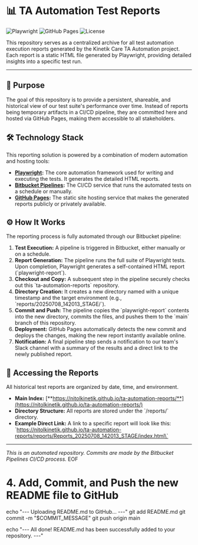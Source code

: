 # 📊 TA Automation Test Reports

![Playwright](https://img.shields.io/badge/Playwright-v1.52.0-2EAD33?style=for-the-badge&logo=playwright)
![GitHub Pages](https://img.shields.io/badge/Hosted%20on-GitHub%20Pages-181717?style=for-the-badge&logo=github)
![License](https://img.shields.io/badge/License-MIT-blue.svg?style=for-the-badge)

This repository serves as a centralized archive for all test automation execution reports generated by the Kinetik Care TA Automation project. Each report is a static HTML file generated by Playwright, providing detailed insights into a specific test run.

---

## 🚀 Purpose

The goal of this repository is to provide a persistent, shareable, and historical view of our test suite's performance over time. Instead of reports being temporary artifacts in a CI/CD pipeline, they are committed here and hosted via GitHub Pages, making them accessible to all stakeholders.

## 🛠️ Technology Stack

This reporting solution is powered by a combination of modern automation and hosting tools:

* **[Playwright](https://playwright.dev/):** The core automation framework used for writing and executing the tests. It generates the detailed HTML reports.
* **[Bitbucket Pipelines](https://bitbucket.org/product/features/pipelines):** The CI/CD service that runs the automated tests on a schedule or manually.
* **[GitHub Pages](https://pages.github.com/):** The static site hosting service that makes the generated reports publicly or privately available.

## ⚙️ How It Works

The reporting process is fully automated through our Bitbucket pipeline:

1.  **Test Execution:** A pipeline is triggered in Bitbucket, either manually or on a schedule.
2.  **Report Generation:** The pipeline runs the full suite of Playwright tests. Upon completion, Playwright generates a self-contained HTML report (\`playwright-report\`).
3.  **Checkout and Copy:** A subsequent step in the pipeline securely checks out this \`ta-automation-reports\` repository.
4.  **Directory Creation:** It creates a new directory named with a unique timestamp and the target environment (e.g., \`reports/20250708_142013_STAGE/\`).
5.  **Commit and Push:** The pipeline copies the \`playwright-report\` contents into the new directory, commits the files, and pushes them to the \`main\` branch of this repository.
6.  **Deployment:** GitHub Pages automatically detects the new commit and deploys the changes, making the new report instantly available online.
7.  **Notification:** A final pipeline step sends a notification to our team's Slack channel with a summary of the results and a direct link to the newly published report.

## 🔗 Accessing the Reports

All historical test reports are organized by date, time, and environment.

* **Main Index:** [**https://nitolkinetik.github.io/ta-automation-reports/**](https://nitolkinetik.github.io/ta-automation-reports/)
* **Directory Structure:** All reports are stored under the \`/reports/\` directory.
* **Example Direct Link:** A link to a specific report will look like this:
    \`https://nitolkinetik.github.io/ta-automation-reports/reports/Reports_20250708_142013_STAGE/index.html\`

---
*This is an automated repository. Commits are made by the Bitbucket Pipelines CI/CD process.*
EOF

# 4. Add, Commit, and Push the new README file to GitHub
echo "--- Uploading README.md to GitHub... ---"
git add README.md
git commit -m "$COMMIT_MESSAGE"
git push origin main

echo "--- All done! README.md has been successfully added to your repository. ---"
